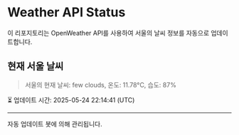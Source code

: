 
# Weather API Status

이 리포지토리는 OpenWeather API를 사용하여 서울의 날씨 정보를 자동으로 업데이트합니다.

## 현재 서울 날씨
> 서울의 현재 날씨: few clouds, 온도: 11.78°C, 습도: 87%

⏳ 업데이트 시간: 2025-05-24 22:14:41 (UTC)

---
자동 업데이트 봇에 의해 관리됩니다.
